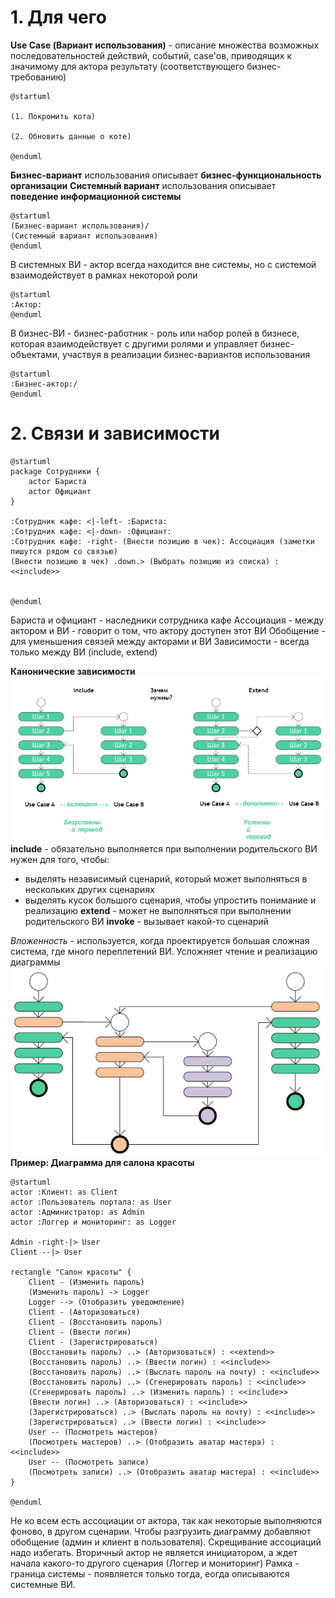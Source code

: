 # 1. Для чего
**Use Case (Вариант использования)** - описание множества возможных последовательностей действий, событий, case'ов, приводящих к значимому для актора результату (соответствующего бизнес-требованию)

```plantuml
@startuml

(1. Покромить кота)

(2. Обновить данные о коте)

@enduml
```
**Бизнес-вариант** использования описывает **бизнес-функциональность организации**
**Системный вариант** использования описывает **поведение информационной системы**
```plantuml
@startuml
(Бизнес-вариант использования)/ 
(Системный вариант использования)
@enduml
```
В системных ВИ - актор всегда находится вне системы, но с системой взаимодействует в рамках некоторой роли
```plantuml
@startuml
:Актор:
@enduml
```
В бизнес-ВИ - бизнес-работник - роль или набор ролей в бизнесе, которая взаимодействует с другими ролями и управляет бизнес-объектами, участвуя в реализации бизнес-вариантов использования
```plantuml
@startuml
:Бизнес-актор:/
@enduml
```
# 2. Связи и зависимости
```plantuml
@startuml
package Сотрудники {
	actor Бариста
	actor Официант
}

:Сотрудник кафе: <|-left- :Бариста:
:Сотрудник кафе: <|-down- :Официант:
:Сотрудник кафе: -right- (Внести позицию в чек): Ассоциация (заметки пишутся рядом со связью)
(Внести позицию в чек) .down.> (Выбрать позицию из списка) : <<include>>


@enduml
```

Бариста и официант - наследники сотрудника кафе
Ассоциация - между актором и ВИ - говорит о том, что актору доступен этот ВИ
Обобщение - для уменьшения связей между акторами и ВИ
Зависимости - всегда только между ВИ (include, extend)

**Канонические зависимости**
![](attachments/Pasted%20image%2020240423134824.png)
**include** - обязательно выполняется при выполнении родительского ВИ
нужен для того, чтобы:
- выделять независимый сценарий, который может выполняться в нескольких других сценариях
- выделять кусок большого сценария, чтобы упростить понимание и реализацию 
**extend** - может не выполняться при выполнении родительского ВИ
**invoke** - вызывает какой-то сценарий

*Вложенность* - используется, когда проектируется большая сложная система, где много переплетений ВИ. Усложняет чтение и реализацию диаграммы
![](attachments/Pasted%20image%2020240423135539.png)
**Пример: Диаграмма для салона красоты**
```plantuml
@startuml
actor :Клиент: as Client
actor :Пользователь портала: as User
actor :Администратор: as Admin
actor :Логгер и мониторинг: as Logger

Admin -right-|> User
Client --|> User

rectangle "Салон красоты" {
	Client - (Изменить пароль)
	(Изменить пароль) -> Logger
	Logger --> (Отобразить уведомление)
	Client - (Авторизоваться)
	Client - (Восстановить пароль)
	Client - (Ввести логин)
	Client - (Зарегистрироваться)
	(Восстановить пароль) ..> (Авторизоваться) : <<extend>>
	(Восстановить пароль) ..> (Ввести логин) : <<include>>
	(Восстановить пароль) ..> (Выслать пароль на почту) : <<include>>
	(Восстановить пароль) ..> (Сгенерировать пароль) : <<include>>
	(Сгенерировать пароль) ..> (Изменить пароль) : <<include>>
	(Ввести логин) ..> (Авторизоваться) : <<include>>
	(Зарегистрироваться) ..> (Выслать пароль на почту) : <<include>>
	(Зарегистрироваться) ..> (Ввести логин) : <<include>>
	User -- (Посмотреть мастеров)
	(Посмотреть мастеров) ..> (Отобразить аватар мастера) : <<include>>
	User -- (Посмотреть записи)
	(Посмотреть записи) ..> (Отобразить аватар мастера) : <<include>>
}

@enduml
```
Не ко всем есть ассоциации от актора, так как некоторые выполняются фоново, в другом сценарии.
Чтобы разгрузить диаграмму добавляют обобщение (админ и клиент в пользователя). Скрещивание ассоциаций надо избегать.
Вторичный актор не является инициатором, а ждет начала какого-то другого сценария (Логгер и мониторинг)
Рамка - граница системы - появляется только тогда, еогда описываются системные ВИ.